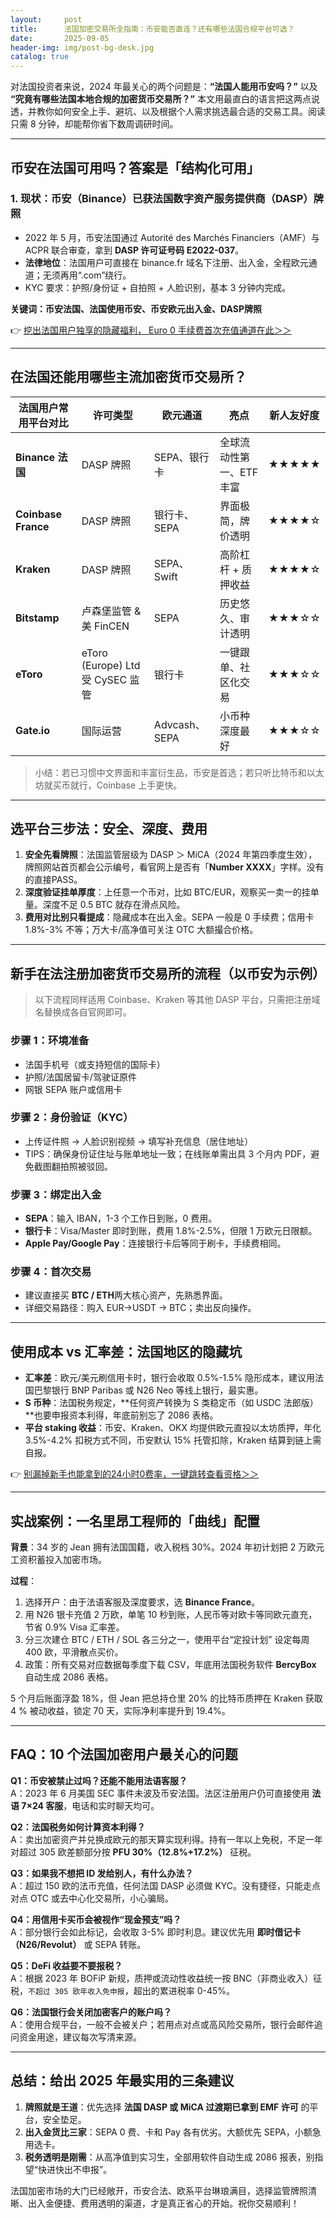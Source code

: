 ```yaml
---
layout:     post
title:      法国加密交易所全指南：币安能否直连？还有哪些法国合规平台可选？
date:       2025-09-05
header-img: img/post-bg-desk.jpg
catalog: true
---
```


对法国投资者来说，2024 年最关心的两个问题是：**“法国人能用币安吗？”** 以及 **“究竟有哪些法国本地合规的加密货币交易所？”** 本文用最直白的语言把这两点说透，并教你如何安全上手、避坑、以及根据个人需求挑选最合适的交易工具。阅读只需 8 分钟，却能帮你省下数周调研时间。

---

## 币安在法国可用吗？答案是「结构化可用」

### 1. 现状：币安（Binance）已获法国数字资产服务提供商（DASP）牌照
- 2022 年 5 月，币安法国通过 Autorité des Marchés Financiers（AMF）与 ACPR 联合审查，拿到 **DASP 许可证号码 E2022-037**。
- **法律地位**：法国用户可直接在 binance.fr 域名下注册、出入金，全程欧元通道；无须再用“.com”绕行。
- KYC 要求：护照/身份证 + 自拍照 + 人脸识别，基本 3 分钟内完成。

**关键词：币安法国、法国使用币安、币安欧元出入金、DASP牌照**

👉 [挖出法国用户独享的隐藏福利， Euro 0 手续费首次充值通道在此＞＞](https://okxdog.com/)

---

## 在法国还能用哪些主流加密货币交易所？

| 法国用户常用平台对比 | 许可类型 | 欧元通道 | 亮点 | 新人友好度 |
|---|---|---|---|---|
| **Binance 法国** | DASP 牌照 | SEPA、银行卡 | 全球流动性第一、ETF 丰富 | ★★★★★ |
| **Coinbase France** | DASP 牌照 | 银行卡、SEPA | 界面极简，牌价透明 | ★★★★☆ |
| **Kraken** | DASP 牌照 | SEPA、Swift | 高阶杠杆 + 质押收益 | ★★★★☆ |
| **Bitstamp** | 卢森堡监管 & 美 FinCEN | SEPA | 历史悠久、审计透明 | ★★★☆☆ |
| **eToro** | eToro (Europe) Ltd 受 CySEC 监管 | 银行卡 | 一键跟单、社区化交易 | ★★★☆☆ |
| **Gate.io** | 国际运营 | Advcash、SEPA | 小币种深度最好 | ★★★☆☆ |

> 小结：若已习惯中文界面和丰富衍生品，币安是首选；若只听比特币和以太坊就买币就行，Coinbase 上手更快。

---

## 选平台三步法：安全、深度、费用

1. **安全先看牌照**：法国监管层级为 DASP ＞ MiCA（2024 年第四季度生效），牌照网站首页都会公示编号，看官网上是否有「**Number XXXX**」字样。没有的直接PASS。
2. **深度验证挂单厚度**：上任意一个币对，比如 BTC/EUR，观察买一卖一的挂单量。深度不足 0.5 BTC 就存在滑点风险。
3. **费用对比别只看提成**：隐藏成本在出入金。SEPA 一般是 0 手续费；信用卡 1.8%-3% 不等；万大卡/高净值可关注 OTC 大额撮合价格。

---

## 新手在法注册加密货币交易所的流程（以币安为示例）

> 以下流程同样适用 Coinbase、Kraken 等其他 DASP 平台，只需把注册域名替换成各自官网即可。

### 步骤 1：环境准备
- 法国手机号（或支持短信的国际卡）
- 护照/法国居留卡/驾驶证原件
- 网银 SEPA 账户或信用卡

### 步骤 2：身份验证（KYC）
- 上传证件照 → 人脸识别视频 → 填写补充信息（居住地址）
- TIPS：确保身份证住址与账单地址一致；在线账单需出具 3 个月内 PDF，避免截图翻拍照被驳回。

### 步骤 3：绑定出入金
- **SEPA**：输入 IBAN，1-3 个工作日到账，0 费用。
- **银行卡**：Visa/Master 即时到账，费用 1.8%-2.5%，但限 1 万欧元日限额。
- **Apple Pay/Google Pay**：连接银行卡后等同于刷卡，手续费相同。

### 步骤 4：首次交易
- 建议直接买 **BTC / ETH**两大核心资产，先熟悉界面。
- 详细交易路径：购入 EUR→USDT → BTC；卖出反向操作。

---

## 使用成本 vs 汇率差：法国地区的隐藏坑

- **汇率差**：欧元/美元刷信用卡时，银行会收取 0.5%-1.5% 隐形成本，建议用法国巴黎银行 BNP Paribas 或 N26 Neo 等线上银行，最实惠。
- **S 币种**：法国税务规定，**任何资产转换为 S 类稳定币（如 USDC 法郎版）**也要申报资本利得，年底前别忘了 2086 表格。
- **平台 staking 收益**：币安、Kraken、OKX 均提供欧元直投以太坊质押，年化 3.5%-4.2% 扣税方式不同，币安默认 15% 托管扣除，Kraken 结算到链上需自报。

👉 [别漏掉新手也能拿到的24小时0费率，一键跳转查看资格＞＞](https://okxdog.com/)

---

## 实战案例：一名里昂工程师的「曲线」配置

**背景**：34 岁的 Jean 拥有法国国籍，收入税档 30%。2024 年初计划把 2 万欧元工资积蓄投入加密市场。

**过程**：
1. 选择开户：由于法语客服及深度要求，选 **Binance France**。
2. 用 N26 银卡充值 2 万欧，单笔 10 秒到账，人民币等对欧卡等同欧元直充，节省 0.9% Visa 汇率差。
3. 分三次建仓 BTC / ETH / SOL 各三分之一，使用平台“定投计划” 设定每周 400 欧，平滑散点买价。
4. 政策：所有交易对应数据每季度下载 CSV，年底用法国税务软件 **BercyBox** 自动生成 2086 表格。

5 个月后账面浮盈 18%，但 Jean 把总持仓里 20% 的比特币质押在 Kraken 获取 4 % 被动收益，锁定 70 天，实际净利率提升到 19.4%。

---

## FAQ：10 个法国加密用户最关心的问题

**Q1：币安被禁止过吗？还能不能用法语客服？**  
A：2023 年 6 月美国 SEC 事件未波及币安法国。法区注册用户仍可直接使用 **法语 7×24 客服**，电话和实时聊天均可。

**Q2：法国税务如何计算资本利得？**  
A：卖出加密资产并兑换成欧元的那天算实现利得。持有一年以上免税，不足一年对超过 305 欧差额部分按 **PFU 30%（12.8%+17.2%）** 征税。

**Q3：如果我不想把 ID 发给别人，有什么办法？**  
A：超过 150 欧的法币充值，任何法国 DASP 必须做 KYC。没有捷径，只能走点对点 OTC 或去中心化交易所，小心骗局。

**Q4：用信用卡买币会被视作“现金预支”吗？**  
A：部分银行会如此标记，会收取 3-5% 即时利息。建议优先用 **即时借记卡（N26/Revolut）** 或 SEPA 转账。

**Q5：DeFi 收益要不要报税？**  
A：根据 2023 年 BOFiP 新规，质押或流动性收益统一按 BNC（非商业收入）征税，`不超过 305 欧年收入免申报`，超出的累进税率 0-45%。

**Q6：法国银行会关闭加密客户的账户吗？**  
A：使用合规平台，一般不会被关户；若用点对点或高风险交易所，银行会邮件追问资金用途，建议每次写清来源。

---

## 总结：给出 2025 年最实用的三条建议

1. **牌照就是王道**：优先选择 **法国 DASP 或 MiCA 过渡期已拿到 EMF 许可** 的平台，安全垫足。
2. **出入金货比三家**：SEPA 0 费、卡和 Pay 各有优劣。大额优先 SEPA，小额急用选卡。
3. **税务透明是刚需**：从高净值到实习生，全部用软件自动生成 2086 报表，别指望“快进快出不申报”。

法国加密市场的大门已经敞开，币安合法、欧系平台琳琅满目，选择监管牌照清晰、出入金便捷、费用透明的渠道，才是真正省心的开始。祝你交易顺利！